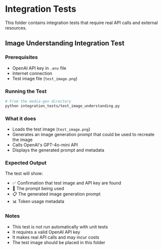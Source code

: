 # Integration Tests

This folder contains integration tests that require real API calls and external resources.

## Image Understanding Integration Test

### Prerequisites
- OpenAI API key in `.env` file
- Internet connection
- Test image file (`test_image.png`)

### Running the Test

```bash
# From the media-gen directory
python integration_tests/test_image_understanding.py
```

### What it does
- Loads the test image (`test_image.png`)
- Generates an image generation prompt that could be used to recreate the image
- Calls OpenAI's GPT-4o-mini API
- Displays the generated prompt and metadata

### Expected Output
The test will show:
- ✅ Confirmation that test image and API key are found
- 📝 The prompt being used
- 📋 The generated image generation prompt
- 📊 Token usage metadata

### Notes
- This test is not run automatically with unit tests
- It requires a valid OpenAI API key
- It makes real API calls and may incur costs
- The test image should be placed in this folder 